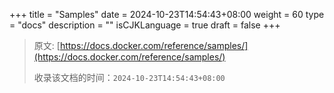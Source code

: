 +++
title = "Samples"
date = 2024-10-23T14:54:43+08:00
weight = 60
type = "docs"
description = ""
isCJKLanguage = true
draft = false
+++

> 原文: [https://docs.docker.com/reference/samples/](https://docs.docker.com/reference/samples/)
>
> 收录该文档的时间：`2024-10-23T14:54:43+08:00`
